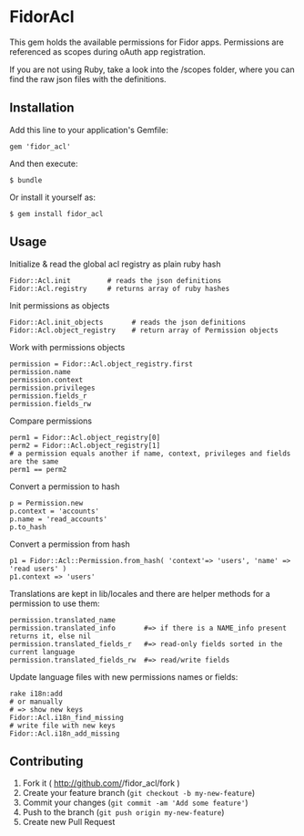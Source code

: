# FidorAcl

This gem holds the available permissions for Fidor apps. Permissions are 
referenced as scopes during oAuth app registration.

If you are not using Ruby, take a look into the /scopes folder, where you can 
find the raw json files with the definitions.

## Installation

Add this line to your application's Gemfile:

    gem 'fidor_acl'

And then execute:

    $ bundle

Or install it yourself as:

    $ gem install fidor_acl

## Usage

Initialize & read the global acl registry as plain ruby hash
    
    Fidor::Acl.init         # reads the json definitions
    Fidor::Acl.registry     # returns array of ruby hashes

Init permissions as objects

    Fidor::Acl.init_objects       # reads the json definitions
    Fidor::Acl.object_registry    # return array of Permission objects
    
Work with permissions objects    

    permission = Fidor::Acl.object_registry.first
    permission.name
    permission.context
    permission.privileges
    permission.fields_r
    permission.fields_rw

Compare permissions

    perm1 = Fidor::Acl.object_registry[0]
    perm2 = Fidor::Acl.object_registry[1]
    # a permission equals another if name, context, privileges and fields are the same
    perm1 == perm2

Convert a permission to hash

    p = Permission.new
    p.context = 'accounts'
    p.name = 'read_accounts'
    p.to_hash
    
Convert a permission from hash

    p1 = Fidor::Acl::Permission.from_hash( 'context'=> 'users', 'name' => 'read users' )
    p1.context => 'users'
  
Translations are kept in lib/locales and there are helper methods for a permission to use them:

    permission.translated_name
    permission.translated_info       #=> if there is a NAME_info present returns it, else nil
    permission.translated_fields_r   #=> read-only fields sorted in the current language 
    permission.translated_fields_rw  #=> read/write fields  

Update language files with new permissions names or fields:

    rake i18n:add 
    # or manually
    # => show new keys
    Fidor::Acl.i18n_find_missing 
    # write file with new keys
    Fidor::Acl.i18n_add_missing
  
## Contributing

1. Fork it ( http://github.com/<my-github-username>/fidor_acl/fork )
2. Create your feature branch (`git checkout -b my-new-feature`)
3. Commit your changes (`git commit -am 'Add some feature'`)
4. Push to the branch (`git push origin my-new-feature`)
5. Create new Pull Request
